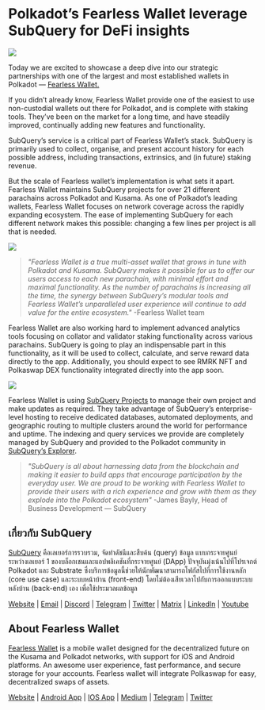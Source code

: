 # Polkadot’s Fearless Wallet leverage SubQuery for DeFi insights

![](https://miro.medium.com/max/1400/1*HcPJ-5hy6WZrLhkuL6P2BA.png)

Today we are excited to showcase a deep dive into our strategic partnerships with one of the largest and most established wallets in Polkadot — [Fearless Wallet.](https://fearlesswallet.io/)

If you didn’t already know, Fearless Wallet provide one of the easiest to use non-custodial wallets out there for Polkadot, and is complete with staking tools. They’ve been on the market for a long time, and have steadily improved, continually adding new features and functionality.

SubQuery’s service is a critical part of Fearless Wallet’s stack. SubQuery is primarily used to collect, organise, and present account history for each possible address, including transactions, extrinsics, and (in future) staking revenue.

But the scale of Fearless wallet’s implementation is what sets it apart. Fearless Wallet maintains SubQuery projects for over 21 different parachains across Polkadot and Kusama. As one of Polkadot’s leading wallets, Fearless Wallet focuses on network coverage across the rapidly expanding ecosystem. The ease of implementing SubQuery for each different network makes this possible: changing a few lines per project is all that is needed.

![](https://miro.medium.com/max/1400/1*5D3J7-_HC2tAP05oOlV5yw.png)

> _"Fearless Wallet is a true multi-asset wallet that grows in tune with Polkadot and Kusama. SubQuery makes it possible for us to offer our users access to each new parachain, with minimal effort and maximal functionality. As the number of parachains is increasing all the time, the synergy between SubQuery’s modular tools and Fearless Wallet’s unparalleled user experience will continue to add value for the entire ecosystem."_ -Fearless Wallet team

Fearless Wallet are also working hard to implement advanced analytics tools focusing on collator and validator staking functionality across various parachains. SubQuery is going to play an indispensable part in this functionality, as it will be used to collect, calculate, and serve reward data directly to the app. Additionally, you should expect to see RMRK NFT and Polkaswap DEX functionality integrated directly into the app soon.

![](https://miro.medium.com/max/1400/1*3X7m4-m0NJ3xQ44UKZB7tw.png)

Fearless Wallet is using [SubQuery Projects](https://project.subquery.network/) to manage their own project and make updates as required. They take advantage of SubQuery’s enterprise-level hosting to receive dedicated databases, automated deployments, and geographic routing to multiple clusters around the world for performance and uptime. The indexing and query services we provide are completely managed by SubQuery and provided to the Polkadot community in [SubQuery’s Explorer](https://explorer.subquery.network/).

> _"SubQuery is all about harnessing data from the blockchain and making it easier to build apps that encourage participation by the everyday user. We are proud to be working with Fearless Wallet to provide their users with a rich experience and grow with them as they explode into the Polkadot ecosystem"_ -James Bayly, Head of Business Development — SubQuery

## เกี่ยวกับ SubQuery

[SubQuery](https://subquery.network/) คือเลเยอร์การรวบรวม, จัดทำดัชนีและสืบค้น (query) ข้อมูล แบบกระจายศูนย์ ระหว่างเลเยอร์ 1 ของบล็อกเชนและแอปพลิเคชันที่กระจายศูนย์ (DApp) ปัจจุบันมุ่งเน้นไปที่โปรเจกต์ Polkadot และ Substrate ซึ่งบริการข้อมูลนี้ช่วยให้นักพัฒนาสามารถโฟกัสไปที่การใช้งานหลัก (core use case) และระบบหน้าบ้าน (front-end) โดยไม่ต้องเสียเวลาไปกับการออกแบบระบบหลังบ้าน (back-end) เอง เพื่อใช้ประมวลผลข้อมูล

[Website](https://subquery.network/) | [Email](hello@subquery.network) | [Discord](https://discord.com/invite/78zg8aBSMG) | [Telegram](https://t.me/subquerynetwork) | [Twitter](https://twitter.com/subquerynetwork) | [Matrix](https://matrix.to/#/#subquery:matrix.org) | [LinkedIn](https://www.linkedin.com/company/subquery) | [Youtube](https://www.youtube.com/channel/UCi1a6NUUjegcLHDFLr7CqLw)

## About Fearless Wallet

[Fearless Wallet](https://fearlesswallet.io/) is a mobile wallet designed for the decentralized future on the Kusama and Polkadot networks, with support for iOS and Android platforms. An awesome user experience, fast performance, and secure storage for your accounts. Fearless wallet will integrate Polkaswap for easy, decentralized swaps of assets.

[Website](https://fearlesswallet.io/) | [Android App](https://play.google.com/store/apps/details?id=jp.co.soramitsu.fearless) | [IOS App](https://apps.apple.com/us/app/fearless-wallet/id1537251089) | [Medium](https://medium.com/fearlesswallet/) | [Telegram](https://t.me/fearlesswallet) | [Twitter](https://twitter.com/FearlessWallet)
